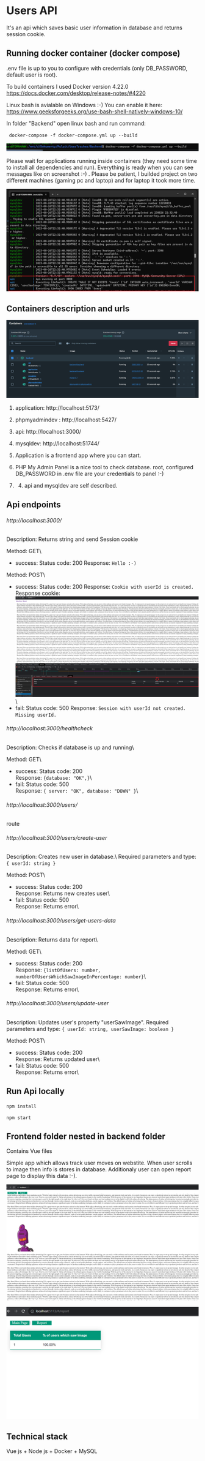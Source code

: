   

# Users API

  
It's an api which saves basic user information in database and returns session cookie. 


  
## Running docker container (docker compose)

.env file is up to you to configure with credentials (only DB_PASSWORD, default user is root).

To build containers I used Docker version 4.22.0
https://docs.docker.com/desktop/release-notes/#4220

  
Linux bash is avialable on Windows :-) 
You can enable it here: https://www.geeksforgeeks.org/use-bash-shell-natively-windows-10/

In folder "Backend" open linux bash and run command:


```
 docker-compose -f docker-compose.yml up --build
```
![Alt text](<Zrzut ekranu 2023-08-27 020737.png>)

Please wait for applications running inside containers (they need some time to install all dependencies and run). 
Everything is ready when you can see messages like on screenshot :-) . Please be patient, I builded project on two different machines (gaming pc and laptop) and for laptop it took more time. 
  
![Alt text](<Zrzut ekranu 2023-08-27 004913.png>)


## Containers description and urls

![Alt text](<Zrzut ekranu 2023-08-27 012159.png>)


1. application: http://localhost:5173/
2. phpmyadmindev : http://localhost:5427/
3. api: http://localhost:3000/
4. mysqldev: http://localhost:51744/


1. Application is a frontend app where you can start.
2. PHP My Admin Panel is a nice tool to check database. root, configured DB_PASSWORD in .env file are your credentials to panel :-)
3. 4. api and mysqldev are self described.


## Api endpoints

###### http://localhost:3000/ 
Description: Returns string and send Session cookie

Method: GET\
- success:
Status code: 200
Response: `Hello :-)`

Method: POST\
- success: 
Status code: 200
Response: `Cookie with userId is created.`
Response cookie:
![Alt text](<Zrzut ekranu 2023-08-27 011619.png>)\
- fail:
Status code: 500
Response: `Session with userId not created. Missing userId.`


###### http://localhost:3000/healthcheck
Description: Checks if database is up and running\

Method: GET\
- success:
Status code: 200\
Response: `{database: "OK",}`\
- fail:
Status code: 500\
Response: `{ server: "OK", database: "DOWN" }`\


###### http://localhost:3000/users/
route


###### http://localhost:3000/users/create-user
Description: Creates new user in database.\ 
Required parameters and type:\
`{ userId: string }`


Method: POST\
- success:
Status code: 200\
Response: Returns new creates user\
- fail: 
Status code: 500\
Response: Returns error\


###### http://localhost:3000/users/get-users-data
Description: Returns data for report\

Method: GET\
- success:
Status code: 200\
Response: `{listOfUsers: number, numberOfUsersWhichSawImageInPercentage: number}`\
- fail: 
Status code: 500\
Response: Returns error\

###### http://localhost:3000/users/update-user
Description: Updates user's property "userSawImage".
Required parameters and type:
`{ userId: string, userSawImage: boolean }`

Method: POST\
- success:
Status code: 200\
Response: Returns updated user\
- fail: 
Status code: 500\
Response: Returns error\


## Run Api locally


```
npm install
```

```
npm start
```


## Frontend folder nested in backend folder

Contains Vue files 

Simple app which allows track user moves on webstite. 
When user scrolls to image then info is stores in database. 
Additionaly user can open report page to display this data :-).

![Alt text](<Zrzut ekranu 2023-08-27 015212.png>)


![Alt text](<Zrzut ekranu 2023-08-27 015220.png>)


## Technical stack 


Vue js + Node js + Docker + MySQL

